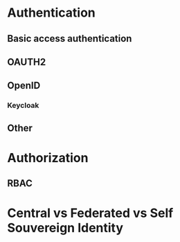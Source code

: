 # Authentication
## Basic access authentication
## OAUTH2
## OpenID
### Keycloak
## Other
# Authorization 
## RBAC
# Central vs Federated vs Self Souvereign Identity
